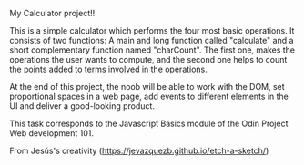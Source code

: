 My Calculator project!!

This is a simple calculator which performs the four most basic operations. It consists of two functions: A main and long function called "calculate" and a short complementary function named "charCount". The first one, makes the operations the user wants to compute, and the second one helps to count the points added to terms involved in the operations.

At the end of this project, the noob will be able to work with the DOM, set proportional spaces in a web page, add events to different elements in the UI and deliver a good-looking product.

This task corresponds to the Javascript Basics module of the Odin Project Web development 101. 

From Jesús's creativity (https://jevazquezb.github.io/etch-a-sketch/)